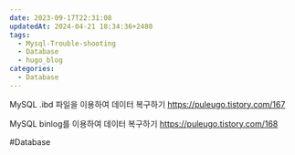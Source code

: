 ```yaml
---
date: 2023-09-17T22:31:08
updatedAt: 2024-04-21 18:34:36+2480
tags:
  - Mysql-Trouble-shooting
  - Database
  - hugo_blog
categories:
  - Database
---
```

MySQL .ibd 파일을 이용하여 데이터 복구하기
https://puleugo.tistory.com/167

MySQL binlog를 이용하여 데이터 복구하기
https://puleugo.tistory.com/168

#Database 